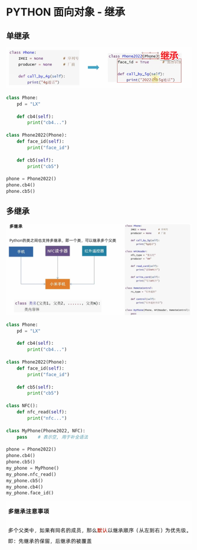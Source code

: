 # PYTHON 面向对象 - 继承

## 单继承

![image-20240915141850874](assets\image-20240915141850874.png)

```python
class Phone:
    pd = "LX"
    
    def cb4(self):
        print("cb4...")

class Phone2022(Phone):
    def face_id(self):
        print("face_id")
    
    def cb5(self):
        print("cb5")
        
phone = Phone2022()
phone.cb4()
phone.cb5()
```

## 多继承

![image-20240915142251956](assets\image-20240915142251956.png)

```python
class Phone:
    pd = "LX"
    
    def cb4(self):
        print("cb4...")

class Phone2022(Phone):
    def face_id(self):
        print("face_id")
    
    def cb5(self):
        print("cb5")

class NFC():
    def nfc_read(self):
        print("nfc...")
        
class MyPhone(Phone2022, NFC):
    pass	# 表示空, 用于补全语法
        
phone = Phone2022()
phone.cb4()
phone.cb5()
my_phone = MyPhone()
my_phone.nfc_read()
my_phone.cb5()
my_phone.cb4()
my_phone.face_id()
```

![image-20240915142826917](assets\image-20240915142826917.png)